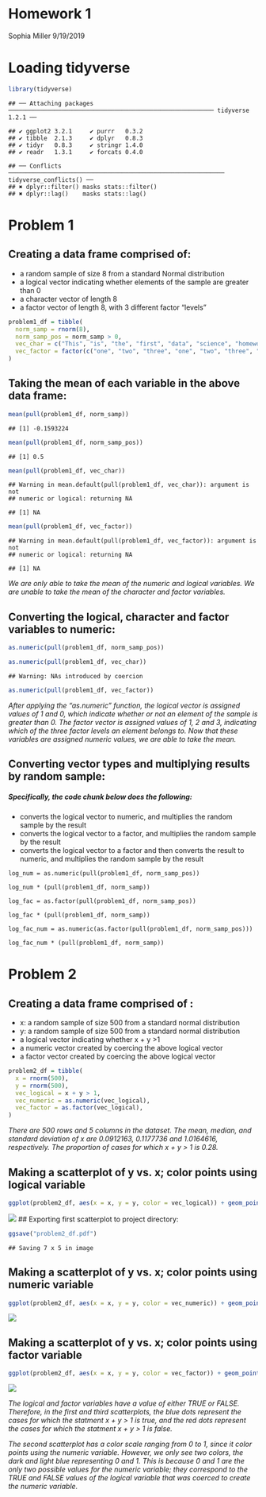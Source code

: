 Homework 1
================
Sophia Miller
9/19/2019

# Loading tidyverse

``` r
library(tidyverse)
```

    ## ── Attaching packages ────────────────────────────────────────────────────────── tidyverse 1.2.1 ──

    ## ✔ ggplot2 3.2.1     ✔ purrr   0.3.2
    ## ✔ tibble  2.1.3     ✔ dplyr   0.8.3
    ## ✔ tidyr   0.8.3     ✔ stringr 1.4.0
    ## ✔ readr   1.3.1     ✔ forcats 0.4.0

    ## ── Conflicts ───────────────────────────────────────────────────────────── tidyverse_conflicts() ──
    ## ✖ dplyr::filter() masks stats::filter()
    ## ✖ dplyr::lag()    masks stats::lag()

# Problem 1

## Creating a data frame comprised of:

  - a random sample of size 8 from a standard Normal distribution
  - a logical vector indicating whether elements of the sample are
    greater than 0
  - a character vector of length 8
  - a factor vector of length 8, with 3 different factor “levels”

<!-- end list -->

``` r
problem1_df = tibble(
  norm_samp = rnorm(8),
  norm_samp_pos = norm_samp > 0,
  vec_char = c("This", "is", "the", "first", "data", "science", "homework", "assignment"),
  vec_factor = factor(c("one", "two", "three", "one", "two", "three", "one", "two"))
)
```

## Taking the mean of each variable in the above data frame:

``` r
mean(pull(problem1_df, norm_samp))
```

    ## [1] -0.1593224

``` r
mean(pull(problem1_df, norm_samp_pos))
```

    ## [1] 0.5

``` r
mean(pull(problem1_df, vec_char))
```

    ## Warning in mean.default(pull(problem1_df, vec_char)): argument is not
    ## numeric or logical: returning NA

    ## [1] NA

``` r
mean(pull(problem1_df, vec_factor))
```

    ## Warning in mean.default(pull(problem1_df, vec_factor)): argument is not
    ## numeric or logical: returning NA

    ## [1] NA

*We are only able to take the mean of the numeric and logical variables.
We are unable to take the mean of the character and factor variables.*

## Converting the logical, character and factor variables to numeric:

``` r
as.numeric(pull(problem1_df, norm_samp_pos))

as.numeric(pull(problem1_df, vec_char))
```

    ## Warning: NAs introduced by coercion

``` r
as.numeric(pull(problem1_df, vec_factor))
```

*After applying the “as.numeric” function, the logical vector is
assigned values of 1 and 0, which indicate whether or not an element of
the sample is greater than 0. The factor vector is assigned values of 1,
2 and 3, indicating which of the three factor levels an element belongs
to. Now that these variables are assigned numeric values, we are able to
take the mean.*

## Converting vector types and multiplying results by random sample:

##### Specifically, the code chunk below does the following:

  - converts the logical vector to numeric, and multiplies the random
    sample by the result
  - converts the logical vector to a factor, and multiplies the random
    sample by the result
  - converts the logical vector to a factor and then converts the result
    to numeric, and multiplies the random sample by the result

<!-- end list -->

``` r_convert_multiply
log_num = as.numeric(pull(problem1_df, norm_samp_pos))

log_num * (pull(problem1_df, norm_samp))

log_fac = as.factor(pull(problem1_df, norm_samp_pos))

log_fac * (pull(problem1_df, norm_samp))

log_fac_num = as.numeric(as.factor(pull(problem1_df, norm_samp_pos)))

log_fac_num * (pull(problem1_df, norm_samp))
```

# Problem 2

## Creating a data frame comprised of :

  - x: a random sample of size 500 from a standard normal distribution
  - y: a random sample of size 500 from a standard normal distribution
  - a logical vector indicating whether x + y \>1
  - a numeric vector created by coercing the above logical vector
  - a factor vector created by coercing the above logical vector

<!-- end list -->

``` r
problem2_df = tibble(
  x = rnorm(500),
  y = rnorm(500),
  vec_logical = x + y > 1,
  vec_numeric = as.numeric(vec_logical),
  vec_factor = as.factor(vec_logical),
)
```

*There are 500 rows and 5 columns in the dataset. The mean, median, and
standard deviation of x are 0.0912163, 0.1177736 and 1.0164616,
respectively. The proportion of cases for which x + y \> 1 is
0.28.*

## Making a scatterplot of y vs. x; color points using logical variable

``` r
ggplot(problem2_df, aes(x = x, y = y, color = vec_logical)) + geom_point()
```

![](p8105_hw1_sm4594_files/figure-gfm/plot1-1.png)<!-- --> \#\#
Exporting first scatterplot to project
directory:

``` r
ggsave("problem2_df.pdf")
```

    ## Saving 7 x 5 in image

## Making a scatterplot of y vs. x; color points using numeric variable

``` r
ggplot(problem2_df, aes(x = x, y = y, color = vec_numeric)) + geom_point()
```

![](p8105_hw1_sm4594_files/figure-gfm/plot_2-1.png)<!-- -->

## Making a scatterplot of y vs. x; color points using factor variable

``` r
ggplot(problem2_df, aes(x = x, y = y, color = vec_factor)) + geom_point()
```

![](p8105_hw1_sm4594_files/figure-gfm/plot_3-1.png)<!-- -->

*The logical and factor variables have a value of either TRUE or FALSE.
Therefore, in the first and third scatterplots, the blue dots represent
the cases for which the statment x + y \> 1 is true, and the red dots
represent the cases for which the statment x + y \> 1 is false.*

*The second scatterplot has a color scale ranging from 0 to 1, since it
color points using the numeric variable. However, we only see two
colors, the dark and light blue representing 0 and 1. This is because 0
and 1 are the only two possible values for the numeric variable; they
correspond to the TRUE and FALSE values of the logical variable that was
coerced to create the numeric variable.*
